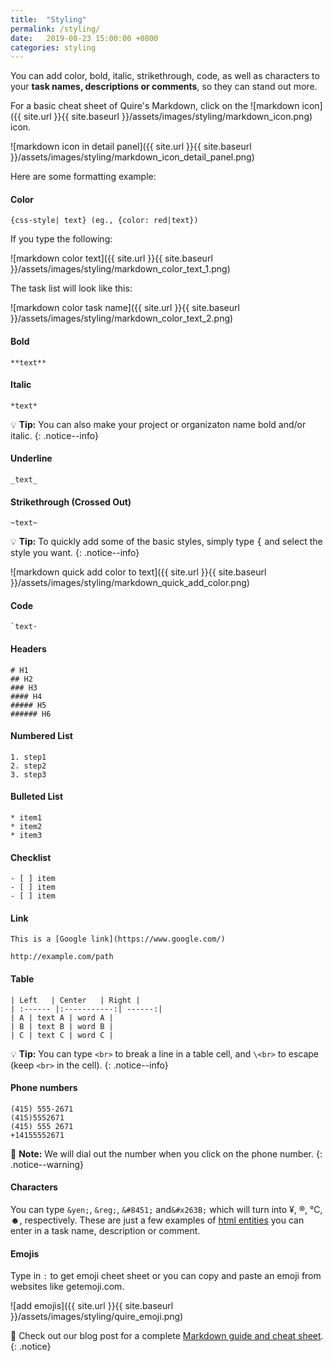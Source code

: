 ```yaml
---
title:  "Styling"
permalink: /styling/
date:   2019-08-23 15:00:00 +0800
categories: styling
---
```

You can add color, bold, italic, strikethrough, code,  as well as characters to your **task names, descriptions or comments**, so they can stand out more.

For a basic cheat sheet of Quire's Markdown, click on the ![markdown icon]({{ site.url }}{{ site.baseurl }}/assets/images/styling/markdown_icon.png)
 icon.

![markdown icon in detail panel]({{ site.url }}{{ site.baseurl }}/assets/images/styling/markdown_icon_detail_panel.png)

Here are some formatting example:

#### Color

```
{css-style| text} (eg., {color: red|text})
```
If you type the following:

![markdown color text]({{ site.url }}{{ site.baseurl }}/assets/images/styling/markdown_color_text_1.png)

The task list will look like this:

![markdown color task name]({{ site.url }}{{ site.baseurl }}/assets/images/styling/markdown_color_text_2.png)

#### Bold

```
**text**
```

#### Italic

```
*text*
```

💡 **Tip:** You can also make your project or organizaton name bold and/or italic.
{: .notice--info}

#### Underline

```
_text_
```

#### Strikethrough (Crossed Out)

```
~text~
```

💡 **Tip:** To quickly add some of the basic styles, simply type <kbd>{</kbd> and select the style you want.
{: .notice--info}

![markdown quick add color to text]({{ site.url }}{{ site.baseurl }}/assets/images/styling/markdown_quick_add_color.png)

#### Code

```
`text·
```

#### Headers

```
# H1
## H2
### H3
#### H4
##### H5
###### H6
```

#### Numbered List

```
1. step1
2. step2
3. step3
```

#### Bulleted List

```
* item1
* item2
* item3
```

#### Checklist

```
- [ ] item
- [ ] item 
- [ ] item
```

#### Link
```
This is a [Google link](https://www.google.com/)
```
```
http://example.com/path
```

#### Table

```
| Left   | Center   | Right |
| :------ |:-----------:| ------:|
| A | text A | word A |
| B | text B | word B |
| C | text C | word C |
```

💡 **Tip:** You can type `<br>` to break a line in a table cell, and `\<br>` to escape (keep `<br>` in the cell).
{: .notice--info}


#### Phone numbers
```
(415) 555-2671 
(415)5552671
(415) 555 2671
+14155552671
```

📝 **Note:** We will dial out the number when you click on the phone number.
{: .notice--warning}


#### Characters

You can type `&yen;`, `&reg;`, `&#8451;` and`&#x263B;` which will turn into ¥, ®, ℃, ☻, respectively. These are just a few examples of [html entities](https://www.w3schools.com/html/html_entities.asp) you can enter in a task name, description or comment.

#### Emojis

Type in `:` to get emoji cheet sheet or you can copy and paste an emoji from websites like getemoji.com. 

![add emojis]({{ site.url }}{{ site.baseurl }}/assets/images/styling/quire_emoji.png)

🔖 Check out our blog post for a complete [Markdown guide and cheat sheet](https://quire.io/blog/p/Our-Very-Own-Markdown.html). 
{: .notice}
